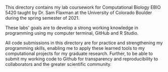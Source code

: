This directory contains my lab coursework for Computational Biology EBIO 5420 taught by Dr. Sam Flaxman at the University of Colorado Boulder during the spring semester of 2021.

These labs' goals are to develop a strong working knowledge in programming using my computer terminal, GitHub and R Studio. 

All code submissions in this directory are for practice and strengthening my programming skills, enabling me to apply these learned tools to my computational projects for my graduate research. Further, to be able to submit my working code to Github for transparency and reproducibility to collaborators and the greater scientific community.
